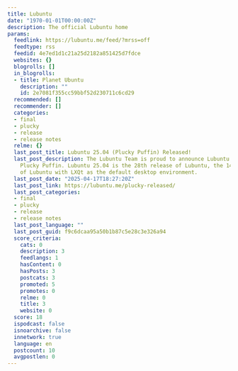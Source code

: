 ```yaml
---
title: Lubuntu
date: "1970-01-01T00:00:00Z"
description: The official Lubuntu home
params:
  feedlink: https://lubuntu.me/feed/?mrss=off
  feedtype: rss
  feedid: 4e7ed1d1c21a25d2182a851425d7fdce
  websites: {}
  blogrolls: []
  in_blogrolls:
  - title: Planet Ubuntu
    description: ""
    id: 2e7081f355cc59bbf52d230711c6cd29
  recommended: []
  recommender: []
  categories:
  - final
  - plucky
  - release
  - release notes
  relme: {}
  last_post_title: Lubuntu 25.04 (Plucky Puffin) Released!
  last_post_description: The Lubuntu Team is proud to announce Lubuntu 25.04, codenamed
    Plucky Puffin. Lubuntu 25.04 is the 28th release of Lubuntu, the 14th release
    of Lubuntu with LXQt as the default desktop environment.
  last_post_date: "2025-04-17T18:27:20Z"
  last_post_link: https://lubuntu.me/plucky-released/
  last_post_categories:
  - final
  - plucky
  - release
  - release notes
  last_post_language: ""
  last_post_guid: f9c6dcaa95a50b1b87c5e28c3e326a94
  score_criteria:
    cats: 0
    description: 3
    feedlangs: 1
    hasContent: 0
    hasPosts: 3
    postcats: 3
    promoted: 5
    promotes: 0
    relme: 0
    title: 3
    website: 0
  score: 18
  ispodcast: false
  isnoarchive: false
  innetwork: true
  language: en
  postcount: 10
  avgpostlen: 0
---
```

